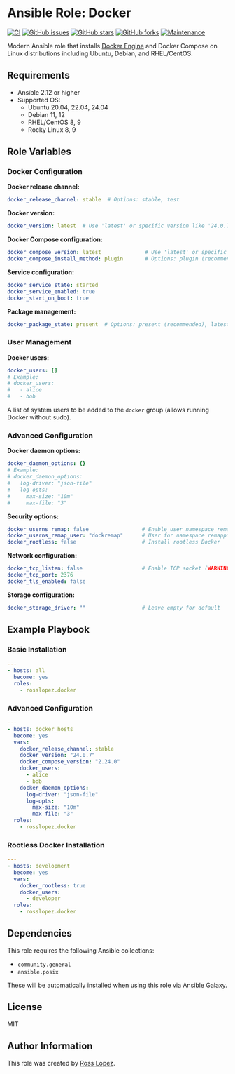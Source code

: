 # Ansible Role: Docker

[![CI](https://github.com/rosslopez/ansible-role-docker/workflows/CI/badge.svg)](https://github.com/rosslopez/ansible-role-docker/actions)
[![GitHub issues](https://img.shields.io/github/issues/rosslopez/ansible-role-docker)](https://github.com/rosslopez/ansible-role-docker/issues)
[![GitHub stars](https://img.shields.io/github/stars/rosslopez/ansible-role-docker)](https://github.com/rosslopez/ansible-role-docker/stargazers)
[![GitHub forks](https://img.shields.io/github/forks/rosslopez/ansible-role-docker)](https://github.com/rosslopez/ansible-role-docker/network)
[![Maintenance](https://img.shields.io/badge/Maintained%3F-yes-green.svg)](https://GitHub.com/rosslopez/ansible-role-docker/graphs/commit-activity)

Modern Ansible role that installs [Docker Engine](https://www.docker.com) and Docker Compose on Linux distributions including Ubuntu, Debian, and RHEL/CentOS. 
## Requirements

- Ansible 2.12 or higher
- Supported OS:
  - Ubuntu 20.04, 22.04, 24.04
  - Debian 11, 12
  - RHEL/CentOS 8, 9
  - Rocky Linux 8, 9

## Role Variables

### Docker Configuration

**Docker release channel:**
```yaml
docker_release_channel: stable  # Options: stable, test
```

**Docker version:**
```yaml
docker_version: latest  # Use 'latest' or specific version like '24.0.7'
```

**Docker Compose configuration:**
```yaml
docker_compose_version: latest              # Use 'latest' or specific version
docker_compose_install_method: plugin       # Options: plugin (recommended), standalone
```

**Service configuration:**
```yaml
docker_service_state: started
docker_service_enabled: true
docker_start_on_boot: true
```

**Package management:**
```yaml
docker_package_state: present  # Options: present (recommended), latest
```

### User Management

**Docker users:**
```yaml
docker_users: []
# Example:
# docker_users:
#   - alice
#   - bob
```
A list of system users to be added to the `docker` group (allows running Docker without sudo).

### Advanced Configuration

**Docker daemon options:**
```yaml
docker_daemon_options: {}
# Example:
# docker_daemon_options:
#   log-driver: "json-file"
#   log-opts:
#     max-size: "10m"
#     max-file: "3"
```

**Security options:**
```yaml
docker_userns_remap: false                 # Enable user namespace remapping
docker_userns_remap_user: "dockremap"      # User for namespace remapping
docker_rootless: false                     # Install rootless Docker
```

**Network configuration:**
```yaml
docker_tcp_listen: false                   # Enable TCP socket (WARNING: Security risk)
docker_tcp_port: 2376
docker_tls_enabled: false
```

**Storage configuration:**
```yaml
docker_storage_driver: ""                  # Leave empty for default
```

## Example Playbook

### Basic Installation
```yaml
---
- hosts: all
  become: yes
  roles:
    - rosslopez.docker
```

### Advanced Configuration
```yaml
---
- hosts: docker_hosts
  become: yes
  vars:
    docker_release_channel: stable
    docker_version: "24.0.7"
    docker_compose_version: "2.24.0"
    docker_users:
      - alice
      - bob
    docker_daemon_options:
      log-driver: "json-file"
      log-opts:
        max-size: "10m"
        max-file: "3"
  roles:
    - rosslopez.docker
```

### Rootless Docker Installation
```yaml
---
- hosts: development
  become: yes
  vars:
    docker_rootless: true
    docker_users:
      - developer
  roles:
    - rosslopez.docker
```

## Dependencies

This role requires the following Ansible collections:
- `community.general`
- `ansible.posix`

These will be automatically installed when using this role via Ansible Galaxy.

## License

MIT

## Author Information

This role was created by [Ross Lopez](https://github.com/rosslopez).
